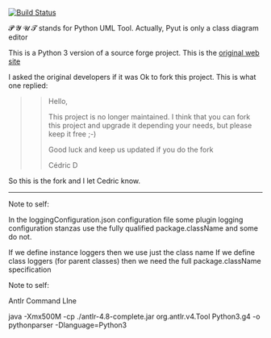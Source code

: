 [![Build Status](https://travis-ci.com/hasii2011/PyUt.svg?branch=master)](https://travis-ci.com/hasii2011/PyUt)

𝓟 𝓨 𝓤 𝓣 stands for Python UML Tool. Actually, Pyut is only a class diagram editor


This is a Python 3 version of a source forge project.  This is the [original web site](http://pyut.sourceforge.net/whatis.html)

I asked the original developers if it was Ok to fork this project.  This is what one replied:


>> Hello,
>> 
>> This project is no longer maintained.
>> I think that you can fork this project and upgrade it depending your needs, but please keep it free ;-)
>> 
>> Good luck and keep us updated if you do the fork
>> 
>> Cédric D


So this is the fork and I let Cedric know.  

------
Note to self:

In the loggingConfiguration.json configuration file some plugin logging configuration stanzas use the fully qualified
package.className and some do not.

If we define instance loggers then we use just the class name
If we define class loggers (for parent classes) then we need the full package.className
specification


Note to self:

Antlr Command LIne

java -Xmx500M -cp ./antlr-4.8-complete.jar org.antlr.v4.Tool Python3.g4 -o pythonparser -Dlanguage=Python3
